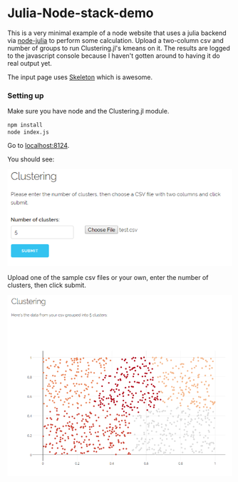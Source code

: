 # Julia-Node-stack-demo

This is a very minimal example of a node website that uses a julia backend via [node-julia](https://www.npmjs.com/package/node-julia) to perform some calculation.  Upload a two-column csv and number of groups to run Clustering.jl's kmeans on it.  The results are logged to the javascript console because I haven't gotten around to having it do real output yet.

The input page uses [Skeleton](http://getskeleton.com/) which is awesome.

### Setting up

Make sure you have node and the Clustering.jl module. 

    npm install 
    node index.js

Go to [localhost:8124](localhost:8124).

You should see:

![Input page](https://github.com/amellnik/Julia-Node-stack-demo/blob/master/doc/input.PNG)
 
Upload one of the sample csv files or your own, enter the number of clusters, then click submit.
 
![Output page](https://github.com/amellnik/Julia-Node-stack-demo/blob/master/doc/output.PNG)